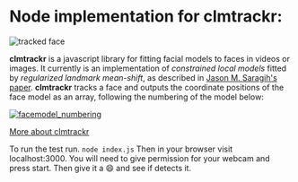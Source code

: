 Node implementation for clmtrackr:
================================

![tracked face](http://auduno.github.com/clmtrackr/media/clmtrackr_03.jpg)

**clmtrackr** is a javascript library for fitting facial models to faces in videos or images. It currently is an implementation of *constrained local models* fitted by *regularized landmark mean-shift*, as described in [Jason M. Saragih's paper](http://dl.acm.org/citation.cfm?id=1938021). **clmtrackr** tracks a face and outputs the coordinate positions of the face model as an array, following the numbering of the model below:

[![facemodel_numbering](http://auduno.github.com/clmtrackr/media/facemodel_numbering_new_small.png)](http://auduno.github.com/clmtrackr/media/facemodel_numbering_new.png)

[More about clmtrackr](https://github.com/auduno/clmtrackr/blob/dev/README.md)

To run the test run.
`node index.js`
Then in your browser visit localhost:3000.
You will need to give permission for your webcam and press start.
Then give it a :smile: and see if detects it.

